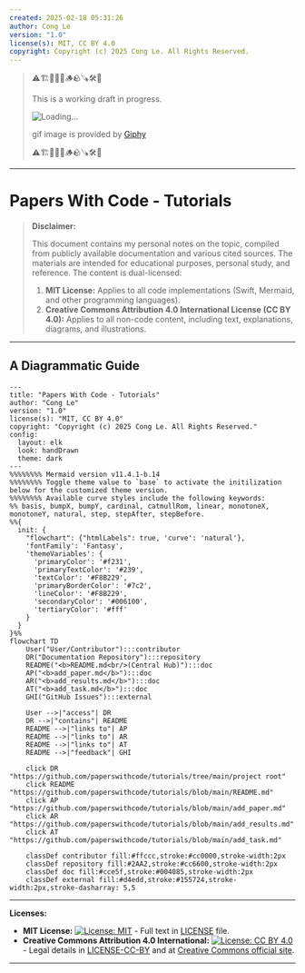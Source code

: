 ```yaml
---
created: 2025-02-18 05:31:26
author: Cong Le
version: "1.0"
license(s): MIT, CC BY 4.0
copyright: Copyright (c) 2025 Cong Le. All Rights Reserved.
---
```




> ⚠️🏗️🚧🦺🧱🪵🪨🪚🛠️👷
> 
> This is a working draft in progress.
> 
> ![Loading...](https://media1.giphy.com/media/v1.Y2lkPTc5MGI3NjExdTdnNm1sbTE5eGQweWZxa2I2ZGhrNnB0bzluOW80OGJkajd1dW1iZyZlcD12MV9pbnRlcm5hbF9naWZfYnlfaWQmY3Q9Zw/5Q4u4nO5SCZSyzv6WtO/giphy.gif)
> 
> gif image is provided by [Giphy](https://giphy.com)
> 
> ⚠️🏗️🚧🦺🧱🪵🪨🪚🛠️👷

----



# Papers With Code - Tutorials
> **Disclaimer:**
>
> This document contains my personal notes on the topic,
> compiled from publicly available documentation and various cited sources.
> The materials are intended for educational purposes, personal study, and reference.
> The content is dual-licensed:
> 1. **MIT License:** Applies to all code implementations (Swift, Mermaid, and other programming languages).
> 2. **Creative Commons Attribution 4.0 International License (CC BY 4.0):** Applies to all non-code content, including text, explanations, diagrams, and illustrations.
---


## A Diagrammatic Guide 

```mermaid
---
title: "Papers With Code - Tutorials"
author: "Cong Le"
version: "1.0"
license(s): "MIT, CC BY 4.0"
copyright: "Copyright (c) 2025 Cong Le. All Rights Reserved."
config:
  layout: elk
  look: handDrawn
  theme: dark
---
%%%%%%%% Mermaid version v11.4.1-b.14
%%%%%%%% Toggle theme value to `base` to activate the initilization below for the customized theme version.
%%%%%%%% Available curve styles include the following keywords:
%% basis, bumpX, bumpY, cardinal, catmullRom, linear, monotoneX, monotoneY, natural, step, stepAfter, stepBefore.
%%{
  init: {
    "flowchart": {"htmlLabels": true, 'curve': 'natural'},
    'fontFamily': 'Fantasy',
    'themeVariables': {
      'primaryColor': '#f231',
      'primaryTextColor': '#239',
      'textColor': '#F8B229',
      'primaryBorderColor': '#7c2',
      'lineColor': '#F8B229',
      'secondaryColor': '#006100',
      'tertiaryColor': '#fff'
    }
  }
}%%
flowchart TD
    User("User/Contributor"):::contributor
    DR("Documentation Repository"):::repository
    README("<b>README.md<br/>(Central Hub)"):::doc
    AP("<b>add_paper.md</b>"):::doc
    AR("<b>add_results.md</b>"):::doc
    AT("<b>add_task.md</b>"):::doc
    GHI("GitHub Issues"):::external

    User -->|"access"| DR
    DR -->|"contains"| README
    README -->|"links to"| AP
    README -->|"links to"| AR
    README -->|"links to"| AT
    README -->|"feedback"| GHI

    click DR "https://github.com/paperswithcode/tutorials/tree/main/project root"
    click README "https://github.com/paperswithcode/tutorials/blob/main/README.md"
    click AP "https://github.com/paperswithcode/tutorials/blob/main/add_paper.md"
    click AR "https://github.com/paperswithcode/tutorials/blob/main/add_results.md"
    click AT "https://github.com/paperswithcode/tutorials/blob/main/add_task.md"

    classDef contributor fill:#ffccc,stroke:#cc0000,stroke-width:2px
    classDef repository fill:#2AA2,stroke:#cc6600,stroke-width:2px
    classDef doc fill:#cce5f,stroke:#004085,stroke-width:2px
    classDef external fill:#d4edd,stroke:#155724,stroke-width:2px,stroke-dasharray: 5,5

```

---
**Licenses:**

- **MIT License:**  [![License: MIT](https://img.shields.io/badge/License-MIT-yellow.svg)](LICENSE) - Full text in [LICENSE](LICENSE) file.
- **Creative Commons Attribution 4.0 International:** [![License: CC BY 4.0](https://licensebuttons.net/l/by/4.0/88x31.png)](LICENSE-CC-BY) - Legal details in [LICENSE-CC-BY](LICENSE-CC-BY) and at [Creative Commons official site](http://creativecommons.org/licenses/by/4.0/).

---
